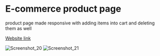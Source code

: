 # E-commerce product page
product page made responsive with adding items into cart and deleting them as well

[Website link]()


![Screenshot_20](https://user-images.githubusercontent.com/117892673/204002865-6f71d795-f6f9-4234-a65e-fe7bd3f40e1c.png)
![Screenshot_21](https://user-images.githubusercontent.com/117892673/204002878-fb30ce62-db03-4ecb-83a5-168cca65112d.png)

